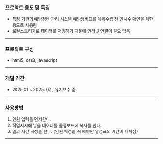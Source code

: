 ### 프로젝트 용도 및 특징
* 특정 기관의 예방정비 관리 시스템 예방정비표를 계획수립 전 인시수 확인을 위한 용도로 사용됨
* 로컬스토리지로 데이터를 저장하기 때문에 인터넷 연결이 필요 없음

---------------------------------------------------------------------

### 프로젝트 구성
* html5, css3, javascript

--------------------------------------------------------------------

### 개발 기간
* 2025.01 ~ 2025. 02 , 유지보수 중

---------------------------------------------------------------------

### 사용방법
1. 인원 입력을 먼저한다.
2. 작업지시에 넣을 데이터를 클립보드에 복사를 한다.
3. 일과 시간 지정을 한다. (인원 배정을 꼭 해야만 일정표의 시간이 나눠짐)
---------------------------------------------------------------------

